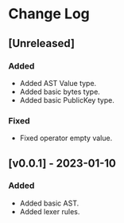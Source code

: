 # Change Log

## [Unreleased]

### Added

- Added AST Value type.
- Added basic bytes type.
- Added basic PublicKey type.

### Fixed

- Fixed operator empty value.

## [v0.0.1] - 2023-01-10

### Added

- Added basic AST.
- Added lexer rules.
